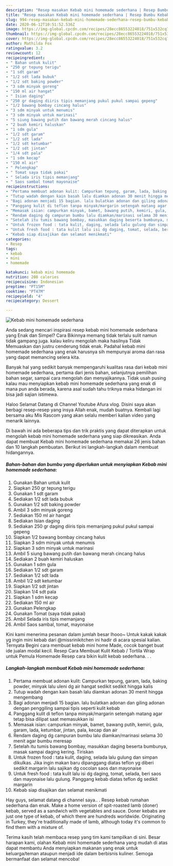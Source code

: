 ```yaml
---
description: "Resep masakan Kebab mini homemade sederhana | Resep Bumbu Kebab mini homemade sederhana Yang Mudah Dan Praktis"
title: "Resep masakan Kebab mini homemade sederhana | Resep Bumbu Kebab mini homemade sederhana Yang Mudah Dan Praktis"
slug: 994-resep-masakan-kebab-mini-homemade-sederhana-resep-bumbu-kebab-mini-homemade-sederhana-yang-mudah-dan-praktis
date: 2020-06-12T10:51:52.536Z
image: https://img-global.cpcdn.com/recipes/28ecc86553224018/751x532cq70/kebab-mini-homemade-sederhana-foto-resep-utama.jpg
thumbnail: https://img-global.cpcdn.com/recipes/28ecc86553224018/751x532cq70/kebab-mini-homemade-sederhana-foto-resep-utama.jpg
cover: https://img-global.cpcdn.com/recipes/28ecc86553224018/751x532cq70/kebab-mini-homemade-sederhana-foto-resep-utama.jpg
author: Mathilda Fox
ratingvalue: 3.2
reviewcount: 12
recipeingredient:
- " Bahan untuk kulit"
- "250 gr tepung terigu"
- "1 sdt garam"
- "1/2 sdt lada bubuk"
- "1/2 sdt baking powder"
- "3 sdm minyak goreng"
- "150 ml air hangat"
- " Isian daging"
- "250 gr daging diiris tipis memanjang pukul pukul sampai gepeng"
- "1/2 bawang bombay cincang halus"
- "3 sdm minyak untuk menumis"
- "3 sdm minyak untuk marinasi"
- "5 siung bawang putih dan bawang merah cincang halus"
- "2 buah kemiri haluskan"
- "1 sdm gula"
- "1/2 sdt garam"
- "1/2 sdt lada"
- "1/2 sdt ketumbar"
- "1/2 sdt jintan"
- "1/4 sdt pala"
- "1 sdm kecap"
- "150 ml air"
- " Pelengkap"
- " Tomat saya tidak pakai"
- " Selada iris tipis memanjang"
- " Saos sambal tomat mayonaise"
recipeinstructions:
- "Pertama membuat adonan kulit: Campurkan tepung, garam, lada, baking powder, minyak lalu uleni dg air hangat sedikit sedikit hingga kalis"
- "Tutup wadah dengan kain basah lalu diamkan adonan 30 menit hingga mengembang"
- "Bagi adonan menjadi 15 bagian. lalu bulatkan adonan dan giling adonan dengan penggiling sampai tipis seperti kulit kebab"
- "Panggang kulit di teflon tanpa minyak/margarin setengah matang agar tetap bisa dilipat saat memasukkan isi"
- "Memasak isian: campurkan minyak, bamet, bawang putih, kemiri, gula, garam, lada, ketumbar, jintan, pala, kecap dan air"
- "Rendam daging dg campuran bumbu lalu diamkan/marinasi selama 30 menit agar bumbu meresap"
- "Setelah itu tumis bawang bombay, masukkan daging beserta bumbunya, masak sampai daging kering. Tiriskan"
- "Untuk frozen food : tata kulit, daging, selada lalu gulung dan simpan dikulkas. Jika ingin makan baru dipanggang diatas teflon yg diberi sedikit margarin lalu sajikan dg cocolan saos dan mayonaise"
- "Untuk fresh food : tata kulit lalu isi dg daging, tomat, selada, beri saos dan mayonaise lalu gulung. Panggang kebab diatas teflon dg sedikit margarin"
- "Kebab siap disajikan dan selamat menikmati"
categories:
- Resep
tags:
- kebab
- mini
- homemade

katakunci: kebab mini homemade 
nutrition: 208 calories
recipecuisine: Indonesian
preptime: "PT15M"
cooktime: "PT47M"
recipeyield: "4"
recipecategory: Dessert

---
```



![Kebab mini homemade sederhana](https://img-global.cpcdn.com/recipes/28ecc86553224018/751x532cq70/kebab-mini-homemade-sederhana-foto-resep-utama.jpg)

Anda sedang mencari inspirasi resep kebab mini homemade sederhana yang Enak dan Simpel? Cara Bikinnya memang tidak terlalu sulit namun tidak gampang juga. kalau keliru mengolah maka hasilnya Tidak Memuaskan dan justru cenderung tidak enak. Padahal kebab mini homemade sederhana yang enak harusnya sih mempunyai aroma dan rasa yang dapat memancing selera kita.

Banyak hal yang sedikit banyak mempengaruhi kualitas rasa dari kebab mini homemade sederhana, pertama dari jenis bahan, selanjutnya pemilihan bahan segar, sampai cara mengolah dan menyajikannya. Tidak usah pusing kalau mau menyiapkan kebab mini homemade sederhana yang enak di mana pun anda berada, karena asal sudah tahu triknya maka hidangan ini bisa jadi sajian istimewa.

Haloo Selamat Datang di Channel Youtube Afura vlog. Disini saya akan berbagi resep-resep yang insya Allah enak, mudah buatnya. Kembali lagi bersama aku Mis Rascom yang akan selalu memberi kalian video yang menarik lainnya.


Di bawah ini ada beberapa tips dan trik praktis yang dapat diterapkan untuk mengolah kebab mini homemade sederhana yang siap dikreasikan. Anda dapat membuat Kebab mini homemade sederhana memakai 26 jenis bahan dan 10 langkah pembuatan. Berikut ini langkah-langkah dalam membuat hidangannya.

<!--inarticleads1-->

##### Bahan-bahan dan bumbu yang diperlukan untuk menyiapkan Kebab mini homemade sederhana:

1. Gunakan  Bahan untuk kulit
1. Siapkan 250 gr tepung terigu
1. Gunakan 1 sdt garam
1. Sediakan 1/2 sdt lada bubuk
1. Gunakan 1/2 sdt baking powder
1. Ambil 3 sdm minyak goreng
1. Sediakan 150 ml air hangat
1. Sediakan  Isian daging
1. Sediakan 250 gr daging diiris tipis memanjang pukul pukul sampai gepeng
1. Siapkan 1/2 bawang bombay cincang halus
1. Siapkan 3 sdm minyak untuk menumis
1. Siapkan 3 sdm minyak untuk marinasi
1. Ambil 5 siung bawang putih dan bawang merah cincang halus
1. Sediakan 2 buah kemiri haluskan
1. Gunakan 1 sdm gula
1. Sediakan 1/2 sdt garam
1. Sediakan 1/2 sdt lada
1. Ambil 1/2 sdt ketumbar
1. Siapkan 1/2 sdt jintan
1. Siapkan 1/4 sdt pala
1. Siapkan 1 sdm kecap
1. Sediakan 150 ml air
1. Gunakan  Pelengkap
1. Gunakan  Tomat (saya tidak pakai)
1. Ambil  Selada iris tipis memanjang
1. Ambil  Saos sambal, tomat, mayonaise


Kini kami menerima pesanan dalam jumlah besar lhooo~ Untuk kakak kakak yg ingin mini kebab dari @missrinikitchen ini hadir di acara spesial kalian. Ternyata Begini cara membuat kebab mini home Made, cocok banget buat ide jualan modal kecil. Resep Cara Membuat Kulit Kebab / Tortila Wrap untuk Pemula Homemade Resep cara bikin kulit kebab sederhana. . . 

<!--inarticleads2-->

##### Langkah-langkah membuat Kebab mini homemade sederhana:

1. Pertama membuat adonan kulit: Campurkan tepung, garam, lada, baking powder, minyak lalu uleni dg air hangat sedikit sedikit hingga kalis
1. Tutup wadah dengan kain basah lalu diamkan adonan 30 menit hingga mengembang
1. Bagi adonan menjadi 15 bagian. lalu bulatkan adonan dan giling adonan dengan penggiling sampai tipis seperti kulit kebab
1. Panggang kulit di teflon tanpa minyak/margarin setengah matang agar tetap bisa dilipat saat memasukkan isi
1. Memasak isian: campurkan minyak, bamet, bawang putih, kemiri, gula, garam, lada, ketumbar, jintan, pala, kecap dan air
1. Rendam daging dg campuran bumbu lalu diamkan/marinasi selama 30 menit agar bumbu meresap
1. Setelah itu tumis bawang bombay, masukkan daging beserta bumbunya, masak sampai daging kering. Tiriskan
1. Untuk frozen food : tata kulit, daging, selada lalu gulung dan simpan dikulkas. Jika ingin makan baru dipanggang diatas teflon yg diberi sedikit margarin lalu sajikan dg cocolan saos dan mayonaise
1. Untuk fresh food : tata kulit lalu isi dg daging, tomat, selada, beri saos dan mayonaise lalu gulung. Panggang kebab diatas teflon dg sedikit margarin
1. Kebab siap disajikan dan selamat menikmati


Hay guys, selamat datang di channel saya.. . Resep kebab rumahan sederhana dan enak. Make a home version of spit-roasted lamb (doner) kebab, served as a sandwich with vegetables and sauce. Doner kebabs are just one type of kebab, of which there are hundreds worldwide. Originating in Turkey, they&#39;re traditionally made of lamb, although today it&#39;s common to find them with a mixture of. 

Terima kasih telah membaca resep yang tim kami tampilkan di sini. Besar harapan kami, olahan Kebab mini homemade sederhana yang mudah di atas dapat membantu Anda menyiapkan makanan yang enak untuk keluarga/teman ataupun menjadi ide dalam berbisnis kuliner. Semoga bermanfaat dan selamat mencoba!
